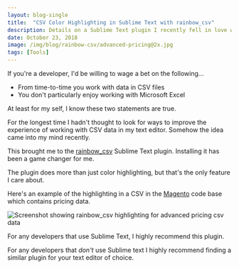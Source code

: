 ```yaml
---
layout: blog-single
title:  "CSV Color Highlighting in Sublime Text with rainbow_csv"
description: Details on a Sublime Text plugin I recently fell in love with which adds color highlighting to CSV files.
date: October 23, 2018
image: /img/blog/rainbow-csv/advanced-pricing@2x.jpg
tags: [Tools]
---
```


If you're a developer, I'd be willing to wage a bet on the following...

- From time-to-time you work with data in CSV files
- You don't particularly enjoy working with Microsoft Excel 

At least for my self, I know these two statements are true.

<!-- excerpt_separator -->

For the longest time I hadn't thought to look for ways to improve the experience of working with CSV data in my text editor. Somehow the idea came into my mind recently.

This brought me to the [rainbow_csv](https://github.com/mechatroner/sublime_rainbow_csv) Sublime Text plugin. Installing it has been a game changer for me.

The plugin does more than just color highlighting, but that's the only feature I care about.

Here's an example of the highlighting in a CSV in the [Magento](https://magento.com/) code base which contains pricing data.

<img
  class="rounded shadow"
  src="/img/blog/rainbow-csv/advanced-pricing@1x.jpg"
  srcset="/img/blog/rainbow-csv/advanced-pricing@1x.jpg 1x, /img/blog/rainbow-csv/advanced-pricing@2x.jpg 2x"
  alt="Screenshot showing rainbow_csv highlighting for advanced pricing csv data">

For any developers that use Sublime Text, I highly recommend this plugin.

For any developers that *don't* use Sublime text I highly recommend finding a similar plugin for your text editor of choice.

